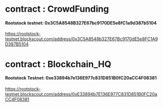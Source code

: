 # contract : CrowdFunding


#### Rootstock testnet: 0x3C5A8548B327E67bc9170DE5e8fC1a9d387b5104
https://rootstock-testnet.blockscout.com/address/0x3C5A8548b327E67Bc9170dE5e8FC1A9D387B5104

# contract : Blockchain_HQ


#### Rootstock Testnet: 0xe33894b7e136E977c831D851B0fC20aCC4F08381
https://rootstock-testnet.blockscout.com/address/0xE33894b7E136E977C831D851B0FC20aCC4F08381


